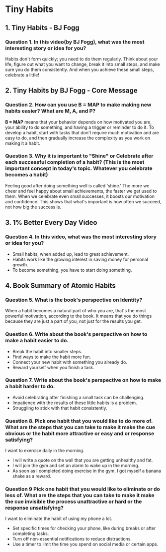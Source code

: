 # Tiny Habits



## 1. Tiny Habits - BJ Fogg

### **Question 1.** In this video(by BJ Fogg), what was the most interesting story or idea for you?
Habits don't form quickly; you need to do them regularly. Think about your life, figure out what you want to change, break it into small steps, and make sure you do them consistently. And when you achieve these small steps, celebrate a little!


## 2. Tiny Habits by BJ Fogg - Core Message

### **Question 2.** How can you use B = MAP to make making new habits easier? What are M, A, and P?
**B = MAP** means that your behavior depends on how motivated you are, your ability to do something, and having a trigger or reminder to do it. To develop a habit, start with tasks that don't require much motivation and are easy to do, and then gradually increase the complexity as you work on making it a habit.


### **Question 3.** Why it is important to "Shine" or Celebrate after each successful completion of a habit? (This is the most important concept in today's topic. Whatever you celebrate becomes a habit)
Feeling good after doing something well is called 'shine.' The more we cheer and feel happy about small achievements, the faster we get used to them. When we celebrate even small successes, it boosts our motivation and confidence. This shows that what's important is how often we succeed, not how big the success is.


## 3. 1% Better Every Day Video

### **Question 4.** In this video, what was the most interesting story or idea for you?
+ Small habits, when added up, lead to great achievement.
+ Habits work like the growing interest in saving money for personal growth.
+ To become something, you have to start doing something.


## 4. Book Summary of Atomic Habits

### **Question 5.** What is the book's perspective on Identity?
When a habit becomes a natural part of who you are, that's the most powerful motivation, according to the book. It means that you do things because they are just a part of you, not just for the results you get.

### **Question 6.** Write about the book's perspective on how to make a habit easier to do.
+ Break the habit into smaller steps.
+ Find ways to make the habit more fun.
+ Connect your new habit with something you already do.
+ Reward yourself when you finish a task.

### **Question 7.** Write about the book's perspective on how to make a habit harder to do.
+ Avoid celebrating after finishing a small task can be challenging.
+ Impatience with the results of these little habits is a problem.
+ Struggling to stick with that habit consistently.

### **Question 8.** Pick one habit that you would like to do more of. What are the steps that you can take to make it make the cue obvious or the habit more attractive or easy and or response satisfying?
I want to exercise daily in the morning.
* I will write a quote on the wall that you are getting unhealthy and fat.
* I will join the gym and set an alarm to wake up in the morning.
* As soon as I completed doing exercise in the gym, I got myself a banana shake as a reward.

### **Question 9** Pick one habit that you would like to eliminate or do less of. What are the steps that you can take to make it make the cue invisible the process unattractive or hard or the response unsatisfying?
I want to eliminate the habit of using my phone a lot.
+ Set specific times for checking your phone, like during breaks or after completing tasks.
+ Turn off non-essential notifications to reduce distractions.
+ Use a timer to limit the time you spend on social media or certain apps.